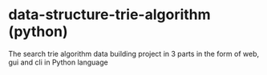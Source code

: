 # data-structure-trie-algorithm (python)
The search trie algorithm data building project in 3 parts in the form of web, gui and cli in Python language
